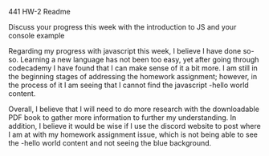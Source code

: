 441 HW-2 Readme

Discuss your progress this week with the introduction to JS and your console example

Regarding my progress with javascript this week, I believe I have done so-so. Learning a
new language has not been too easy, yet after going through codecademy I have found that
I can make sense of it a bit more. I am still in the beginning stages of addressing the
homework assignment; however, in the process of it I am seeing that I cannot find the
javascript -hello world content.

Overall, I believe that I will need to do more research with the downloadable PDF book to
gather more information to further my understanding. In addition, I believe it would be wise
if I use the discord website to post where I am at with my homework assignment issue, which is
not being able to see the -hello world content and not seeing the blue background.
